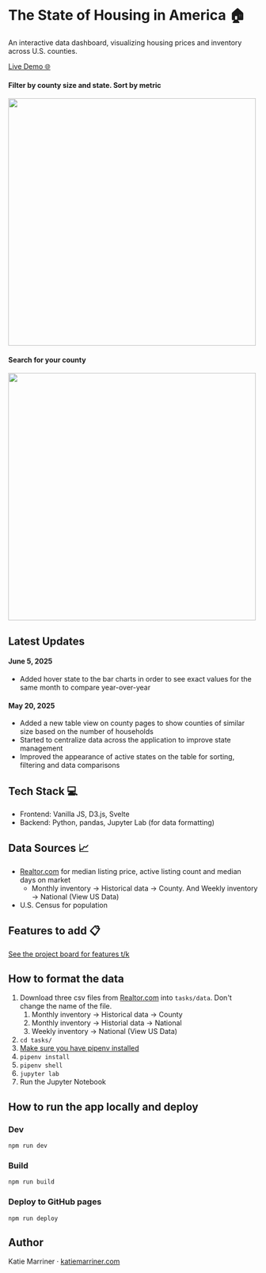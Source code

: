 # The State of Housing in America 🏠

An interactive data dashboard, visualizing housing prices and inventory across U.S. counties.

[Live Demo 🌐](https://katiemarriner.com/the-state-of-housing/)

#### Filter by county size and state. Sort by metric
<img src="https://github.com/user-attachments/assets/b76106db-56a8-4c33-937a-b5d0c67562ba" width="500">

#### Search for your county
<img src="https://github.com/user-attachments/assets/c7b6ac4b-4d44-40c8-87ea-83f42b6e8e5d" width="500">

## Latest Updates
#### June 5, 2025
- Added hover state to the bar charts in order to see exact values for the same month to compare year-over-year
#### May 20, 2025
- Added a new table view on county pages to show counties of similar size based on the number of households
- Started to centralize data across the application to improve state management
- Improved the appearance of active states on the table for sorting, filtering and data comparisons

## Tech Stack 💻
- Frontend: Vanilla JS, D3.js, Svelte 
- Backend: Python, pandas, Jupyter Lab (for data formatting)

## Data Sources 📈
- [Realtor.com](https://www.realtor.com/research/data/) for median listing price, active listing count and median days on market
  - Monthly inventory -> Historical data -> County. And Weekly inventory -> National (View US Data)
- U.S. Census for population

## Features to add 📋
[See the project board for features t/k](https://github.com/users/katiemarriner/projects/1/views/1)

## How to format the data
1. Download three csv files from [Realtor.com](https://www.realtor.com/research/data/) into `tasks/data`. Don't change the name of the file.
    1. Monthly inventory -> Historical data -> County
    2. Monthly inventory -> Historial data -> National
    3. Weekly inventory -> National (View US Data)
3. `cd tasks/`
4. [Make sure you have pipenv installed](https://pipenv.pypa.io/en/latest/)
5. `pipenv install`
6. `pipenv shell`
7. `jupyter lab`
8. Run the Jupyter Notebook

## How to run the app locally and deploy

### Dev
`npm run dev`

### Build
`npm run build`

### Deploy to GitHub pages
`npm run deploy`

## Author
Katie Marriner · [katiemarriner.com](https://katiemarriner.com)
